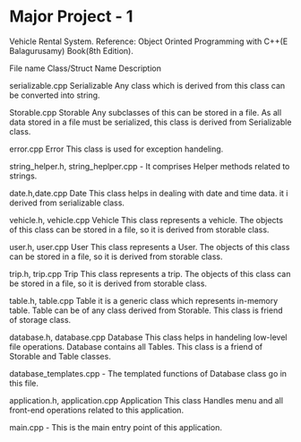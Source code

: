 
# Major Project - 1

Vehicle Rental System.
Reference: Object Orinted Programming with C++(E Balagurusamy) Book(8th Edition).

File name                                    Class/Struct Name                         Description

serializable.cpp                               Serializable                            Any class which is derived from this class can be converted into string.

Storable.cpp                                   Storable                                Any subclasses of this can be stored in a file. As all data stored in a file must be serialized, this class is derived from Serializable class.

error.cpp                                      Error                                   This class is used for exception handeling.

string_helper.h, string_heplper.cpp            -                                       It comprises Helper methods related to strings.

date.h,date.cpp                                Date                                    This class helps in dealing with date and time data. it i derived from serializable class.

vehicle.h, vehicle.cpp                         Vehicle                                 This class represents a vehicle. The objects of this class can be stored in a file, so it is derived from storable class.

user.h, user.cpp                               User                                    This class represents a User. The objects of this class can be stored in a file, so it is derived from storable class.

trip.h, trip.cpp                               Trip                                    This class represents a trip. The objects of this class can be stored in a file, so it is derived from storable class.

table.h, table.cpp                             Table                                   it is a generic class which represents in-memory table. Table can be of any class derived from Storable. This class is friend of storage class.

database.h, database.cpp                       Database                                This class helps in handeling low-level file operations. Database contains all Tables. This class is a friend of Storable and Table classes.

database_templates.cpp                         -                                       The templated functions of Database class go in this file.

application.h, application.cpp                 Application                             This class Handles menu and all front-end operations related to this application.

main.cpp                                       -                                       This is the main entry point of this application.
